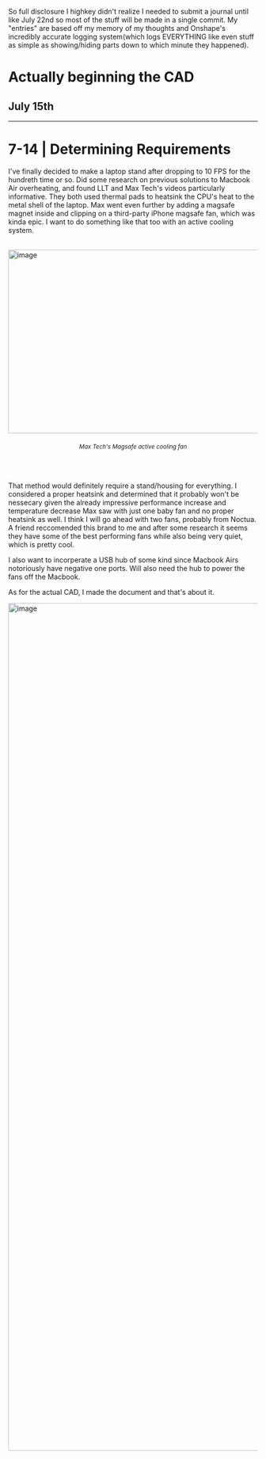 So full disclosure I highkey didn't realize I needed to submit a journal until like July 22nd so most of the stuff will be made in a single commit. My "entries" are based off my memory of my thoughts and Onshape's incredibly accurate logging system(which logs EVERYTHING like even stuff as simple as showing/hiding parts down to which minute they happened).

# Actually beginning the CAD
## July 15th



---
# 7-14 | Determining Requirements

I've finally decided to make a laptop stand after dropping to 10 FPS for the hundreth time or so. Did some research on previous solutions to Macbook Air overheating, and found LLT and Max Tech's videos particularly informative. They both used thermal pads to heatsink the CPU's heat to the metal shell of the laptop. Max went even further by adding a magsafe magnet inside and clipping on a third-party iPhone magsafe fan, which was kinda epic. I want to do something like that too with an active cooling system.

<br>
<img width="940" height="371" alt="image" src="https://github.com/user-attachments/assets/c70720ba-457f-4aaa-b6fd-27d156e17e3d" />
<h6 align="center"><i><small>Max Tech's Magsafe active cooling fan</small></i></p></h6>
<br>
 
That method would definitely require a stand/housing for everything. I considered a proper heatsink and determined that it probably won't be nessecary given the already impressive performance increase and temperature decrease Max saw with just one baby fan and no proper heatsink as well. I think I will go ahead with two fans, probably from Noctua. A friend reccomended this brand to me and after some research it seems they have some of the best performing fans while also being very quiet, which is pretty cool.

I also want to incorperate a USB hub of some kind since Macbook Airs notoriously have negative one ports. Will also need the hub to power the fans off the Macbook.

As for the actual CAD, I made the document and that's about it.

<img width="2130" height="1712" alt="image" src="https://github.com/user-attachments/assets/fc73bb8a-fd90-4e59-b55c-f230205066eb" />
